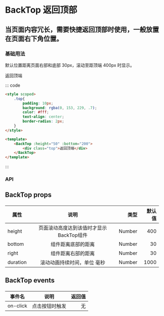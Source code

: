 # BackTop 返回顶部
当页面内容冗长，需要快捷返回顶部时使用，一般放置在页面右下角位置。
-----
### 基础用法
默认位置距离页面右部和底部 30px，滚动至距顶端 400px 时显示。

<backtop :height='200' :right='20' :bottom='20' :duration='200' :show='true'>
	        <div>返回顶端</div>
</backtop>

::: code
```html
<style scoped>
    .top{
        padding: 10px;
        background: rgba(0, 153, 229, .7);
        color: #fff;
        text-align: center;
        border-radius: 2px;
    }
</style>

<template>
    <BackTop :height="50" :bottom="200">
        <div class="top">返回顶端</div>
    </BackTop>
</template>
```
:::
###
### API
## BackTop props
###
属性|说明|类型|默认值
---|:--:|---:|---:
height|页面滚动高度达到该值时才显示BackTop组件|Number|400
bottom|组件距离底部的距离|Number|30
right|组件距离右部的距离|Number|30
duration|滚动动画持续时间，单位 毫秒|Number|1000
## BackTop events
###
事件名|说明|返回值
---|:--:|---:
on-click|点击按钮时触发|无


